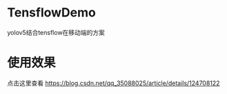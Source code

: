 # TensflowDemo
yolov5结合tensflow在移动端的方案
# 使用效果
点击这里查看 https://blog.csdn.net/qq_35088025/article/details/124708122
